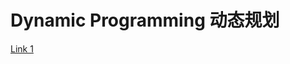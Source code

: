 # Dynamic Programming 动态规划

[Link 1 ](https://leetcode.com/discuss/general-discussion/475924/my-experience-and-notes-for-learning-dp)
